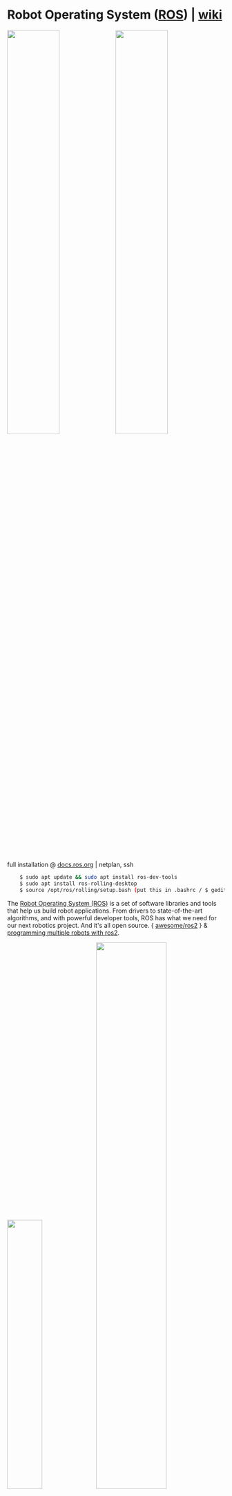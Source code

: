 # Robot Operating System ([ROS](https://www.ros.org/)) | [wiki](https://en.wikipedia.org/wiki/Robot_Operating_System)

<img src="../img/ros.png" width=49%><a> </a><img src="../img/rosindustrial.png" width=49%>

full installation @ [docs.ros.org](https://docs.ros.org/en/rolling/Installation/Ubuntu-Install-Debians.html) | netplan, ssh

```bash
    $ sudo apt update && sudo apt install ros-dev-tools
    $ sudo apt install ros-rolling-desktop
    $ source /opt/ros/rolling/setup.bash (put this in .bashrc / $ gedit ~/.bashrc)
```

The [Robot Operating System (ROS)](https://www.ros.org/) is a set of software libraries and tools that help us build robot applications. From drivers to state-of-the-art algorithms, and with powerful developer tools, ROS has what we need for our next robotics project. And it's all open source. { [awesome/ros2](https://fkromer.github.io/awesome-ros2/) } & [programming multiple robots with ros2](https://osrf.github.io/ros2multirobotbook/intro.html).

<img src="../img/rosdf.png" width=40%><a> </a><img src="../img/rrdd.png" width=57%>

#####  [ROS Framework Overview](https://youtu.be/7TVWlADXwRw) | [ROS 2 : Rolling Ridley](https://docs.ros.org/en/rolling/index.html) | [github/ros2](https://github.com/ros2) | [ETH Z : Programming for Robotics - ROS](https://rsl.ethz.ch/education-students/lectures/ros.html) | [ubuntu/what is ros?](https://ubuntu.com/robotics/what-is-ros) | [ROSCON](https://roscon.ros.org/) | [ROS2 Humble Crash course](https://youtu.be/Gg25GfA456o) | [turtlebot-4](https://youtu.be/T3if0aPj0Eo) | [Building a Legged Robot with ROS (Péter Fankhauser)](https://youtu.be/5BkoGug8HhE) | [@jamesbruton](https://www.youtube.com/@jamesbruton/playlists) | [mini-pupper](https://github.com/mangdangroboticsclub/QuadrupedRobot/tree/mini_pupper)

<img src="./img/ros.gif" width=98%>

ROS processes are represented as nodes in a graph structure, connected by edges called topics. ROS nodes can pass messages to one another through topics, make service calls to other nodes, provide a service for other nodes, or set or retrieve shared data from a communal database called the parameter server. A process called the ROS Master makes all of this possible by registering nodes to itself, setting up node-to-node communication for topics, and controlling parameter server updates. Messages and service calls do not pass through the master, rather the master sets up peer-to-peer communication between all node processes after they register themselves with the master. This decentralized architecture lends itself well to robots, which often consist of a subset of networked computer hardware, and may communicate with off-board computers for heavy computing or commands. List of ROS [tools](https://en.wikipedia.org/wiki/Robot_Operating_System#Tools), [versions and releases](https://en.wikipedia.org/wiki/Robot_Operating_System#Versions_and_releases) and [configuring your ros2 environment](https://docs.ros.org/en/crystal/Tutorials/Configuring-ROS2-Environment.html).

```bash
    $ ros2 run demo_nodes_cpp talker  ( $ ros2 run package_module nodename )
    $ ros2 run demo_nodes_cpp listener
    $ rqt_graph
    $ ros2 run turtlesim turtlesim_node
    $ ros2 run turtlesim turtle_teleop_key (listen to keystrokes)
```

```bash
    $ ros2 topic list
    $ ros2 node list
    $ ros2 run rplidar_ros rplidar_node
    $ ros2 service list
    $ ros2 service call /stop_motor
    $ ros2 service call /stop_motor std_srvs/srv/Empty
```

ros2 workspace:
```bash
          $ sudo apt install python3-colcon-common-extensions
          $ cd /usr/share/colcon_argcomplete/hook/
          $ gedit ~/.bashrc ( source /usr/share/colcon_argcomplete/hook/)
          $ mkdir ros2_ws > $ cd ros2_ws
          $ mkdir src 
(ros2_ws) $ colcon build > $ ls
          $ gedit ~/.bashrc ( source ~/ros2_ws/install/setup.bash )
```

ros2 parameters and remapping:
```bash
    $ ros2 run rplidar_ros rplidar_node --ros-args -p serial_ports:=/dev/ttyUSB0 -r scan:=scan_1
    $ ros2 run rplidar_ros rplidar_node --ros-args -p serial_ports:=/dev/ttyUSB1 -r __ns:=/scanner2
```
`parameters` (-p) are a way to change the behaviour of ros nodes and `remapping` (-r) is similar to reconfiguring of nodes to publish and subscribe to correct nodes. Use `--ros-args` for ros2 parameters and remapping and `__ns` to change namespace.

ros2 launch files make everything simple in one go ` $ ros2 launch testlaunch.py`.

go to 'ros2_ws' and build the package (forming the workspace):

```bash
 $ mkdir -p dev_ws/src 
 $ cd dev_ws/
 $ colcon build --symlink-install
 $ ls
```
We will see that colcon has built `build`, `install`, `log`,  `src` in teh current directory. Packages live inside the `src` directory.

ros2 application (create packages in src):

```bash
 $ ros2 pkg create my_robot_controller  --build-type ament_
 $ ros2 pkg create my_robot_controller  --build-type ament_cmake my_package 
 $ ros2 pkg create my_robot_controller  --build-type ament_python --dependencies rclpy
 $ ls (rclpy in the py package for ros2)
```
'colcon' is the [build tool](https://design.ros2.org/articles/build_tool.html) and 'ament' is the build system. We can have multiple nodes in a package and packages can be dependent on each other. In the package folder > 'package.xml' for meta information. The flag `ament_cmake` is for cpp projects and ros2 will create directories and files: `inlcude`, `src`, `CMakelists.txt`, `package.xml`. Inlcude a new directory `launch` inside the packagename and create the `talker.py`  & `lister.py`.

Reflect the changes in `CMakelists.txt`;

```cpp
    install (DIRECTORY launch
        DESTINATION /share${PROJECT_NAME}
    ) 
```

This will tell colcon on how to install the `launch` directory. The `package.xml` file tells us about dependencies on other packages. Inside the package directory do ` $ git init` to start syncing code with git version control. To run package ` $ ros2 launch my_package talker.py`.


python features and packages: 

```bash
 $ cd packagename
 $ touch feature.py > $ chmod +x feature.py 
```
feature.py:

```python
# /usr/bin/env python3
import rclpy
from rclpy.node import Node

class MyNode(Node):
    def __init__(self):
        super().__init__('first_node') #name of node
        self.get_logger().info('Hello from ROS 2')

def main(args=None):
    rclpy.init(args=args) #initialize ros2 communication
    node = MyNode() #create node
    rclpy.spin(node) #run node indef until killed
    rclpy.shutdown()

if __name__ == '__main__':
    main()
```

Add in `setup.py` of the package to run ros function from terminal. After adding do `$ colcon build ` > `$ source ~/.bashrc` > `$ ros2 run packagename`:

```python
.
.
    entry_points=[
        'console_scripts': [
            "test_node = packagename.nodename:functionname"
        ],
    ]
```

`$ ros2 run packagename` will give us option to run `test_node` :  `$ ros2 run packagename test_node`. For CI/CD of py scripts do :  `$ colcon build --symlink-install` > ` $ source ~/.bashrc `.

```python
class MyNode(Node):
    def __init__(self):
        super().__init__("first_node")
        self.counter_ = 0
        self.create_timer(1.0, self.timer_callback) # every 1 sec prints "Hello"

    def timer_callback(self):
        self.get_logger().info("Hello" + str(self.counter_))
        self.counter_ += 1
```
`$ ros2 node list` > `$ ros2 node info /first_node`  to list all nodes and introspect.

topics: `$ rqt_graph` > `$ ros2 topic list` > `$ ros2 topic info /chatter` > `$ ros2 interface show std_msgs/msg/String`.

`$ ros2 topic echo /chatter` ( it creates a subscriber node ).

ros2 publisher in python node: ` $ touch tele.py `:

```python
    
    import rclpy
    from rclpy.node import Node
    from geometry_msgs.msg import Twist

    class DrawCircleNode(Node):
        def __init__(self):
            super().__init__("draw circle")
            self.cmd_vel_pub_ = self.create_publisher(Twist, '/turtle1/cmd_vel', 10)
            self.timer = self.create_timer(0.5, self.send_velocity_command)
            self.get_logger().info("circle node has been started")

        def send_velocity_command(self):
            msg = Twist()
            msg.linear.x = 2.0
            msg.angular.z = 1.0
            self.cmd_vel_pub.publish(msg)

    def main(args=None):
        rclpy.init(args=args)
        node = DrawCircleNode()
        rclpy.spin(node)
        rclpy.shutdown()

. #in setup.py
.
.
    entry_points=[
        'console_scripts': [
            "draw_circle = packagename.filename:main"
        ],
    ]
```

In `package.xml` add `<depend>geometry_msgs</depend>`, `<depend>turtlesim</depend>`. Check data type with : ` $ros2 topic info /turtle1/cmd_vel`.

ROS 2 Subscriber: ` $ ros2 topic info /turtle1/pose ` > ` $ ros2 interface show turtlesim/msg/Pose ` > ` $  touch pose_subscriber.py`  

```python
    import rclpy
    from rclpy.node import Node
    from turtlesim.msg import Pose

    class PoseSubscriberNode(Node):
        def __init__(self):
            super.__init__("pose_subscriber")
            self.pose_subscriber_ = self.create_subscription(Pose, "/turtle1/pose", self.pose_callback, 10)
        def pose_callback(self, msg: Pose):
            self.get_logger().info(str(msg))

    def main(args=None):
        rclpy.init(args=args)
        node = PoseSubscriberNode()
        rclpy.spin(node)
        rclpy.shutdown()
```

ros2 service : ` $ ros2 service list` > ` $ ros2 run demo_nodes_cpp add_two_ints_server ` > ` $ ros2 service` > ` $ ros2 service type /add_two_ints`.

example service call : ` $ ros2 service call /add_two_ints example_interfaces/srv/AddTwoInts "{'a' : 2,'b' : 5}" `.

Quality of Service (QoS) : QoS helps to set standard configurations in ros2.

```bash
    $ ros2 topic pub /test std_msgs/msg/Int32 "data: 42" --qos-reliability "best_effort"
    $ ros2 topic echo /test  --qos-reliability "best_effort"
```

### The ROS Transform System (TF): Coordinate Transforms

Broadcasting Static Transforms: 
```bash
    $ ros2 run tf2_ros static_transform_publisher x y z yaw pitch roll parent_frame child_frame 
    $ ros2 run tf2_ros static_transform_publisher 1 0 0 0 0 0 robot_1 robot_2
    $ ros2 run tf2_ros static_transform_publisher 2 1 0 0.785 0 0 world robot_1
    $ ros2 run rviz2 rviz2
```

Broadcasting Dynamic Transforms: 
```bash
    $ sudo apt install ros-foxy-xacro ros-foxy-joint-state-publisher-gui
```
[Coordinate Transformations - How robots move through space](https://youtu.be/NGPn9nvLPmg?si=3D_Sic5L27AXIXE_), [The ROS Transform System (TF)](https://youtu.be/QyvHhY4Y_Y8?si=TRPCa8lbEPrq8Arp), [Understanding the Rotation Matrix](https://youtu.be/8GrdqAizcfU?si=12xhADfoGXv-Ul1d)

URDF file (parameters, robot decription) → robot_state_publisher → [ /tf_static ] (fixed joint transforms), [ /tf ] (Non-fixed joint transforms), [/robot_description] (Copy of URDF).

Instead of having to broadcast whole transforms, all we need to do is publish [/joint_states] → [/robot_state_publisher]. [/simulated_actuator_feedback] → [/joint_states]. Guide: Install ros2 in [vm](https://youtu.be/kjFoWj0GC5E?si=r5hRTpQCdAOjL39b) with linux. 

```bash
$ ros2 run robot_state_publisher robot_state_publisher --ros-args -p robot_description:="$( xacro -/ex_robot.urdf.xacro )"
$ ros2 run joint_state_publisher_gui joint_state_publisher_gui
$ ros2 run tf2_tools view_frames.py
```

## ROS 2 Notes : [URDF](./ros2_urdf.MD), [Gazebo](./ros2_gazebo.MD), [RGB:RGB-D:LiDAR](./ros2_lidar.MD), [ros2_control](./ros2_control.MD), [SLAM | Nav2](./ros2_nav2.MD), [Deep Learing with ROS2](./ros2_dl.MD), [ROS2 with Docker](./ros2_docker.MD)

## ROS 2 Projects: 
### + ROS 2 Navigation: [@rosnav](./rosproj/nav/README.MD)

### + ROS 2 Robotic Arm 6 DoF: [@rosarm](./rosproj/6dof/README.MD)

### + ROS 2 Point Cloud: [@rospcloud](./rosproj/pclab/README.MD)


#### ROS 2 RESOURCES: [An Updated Guide to Docker and ROS 2](https://roboticseabass.com/2023/07/09/updated-guide-docker-and-ros2/), @[webviz](https://github.com/cruise-automation/webviz), @[rosbag.js](https://github.com/cruise-automation/rosbag.js), [Web-Based Visualization using ROS JavaScript Library : ROS Bridge](https://roboticsknowledgebase.com/wiki/tools/roslibjs/)

<img src="./rosproj/docker_ros2_banner.webp" width=100%>



##  [ROS Industrial](https://rosindustrial.org/)

ROS-Industrial is an open-source project that extends the advanced capabilities of ROS software to industrial relevant hardware and applications.

## [NVIDIA Issac ROS](https://developer.nvidia.com/isaac-ros)

<img src="../img/esdf.gif" width=41%><a> </a><img src="../img/elbrus_live.gif" width=57%>

[How do we add LIDAR to a ROS robot?](https://youtu.be/eJZXRncGaGM)
[How to get your robot to see in 3D! (Depth Cameras in ROS)](https://youtu.be/T9xZ22i9-Ys)
[Making Your First ROS Package](https://youtu.be/Y_SyQXTL2XU)
[How do we describe a robot? With URDF! ](https://youtu.be/CwdbsvcpOHM), [ROS Aerial Robotics WG meeting](https://youtu.be/qMt5bOKZw-M?si=bLPPLQojXESnKxBE), [6 degrees of Freedom Robot Manipulator Modeling in ROS2 and Visualization in RViz2 - URDF and Python](https://youtu.be/t67JaKiZY_U?si=GTZicORtiXSA82iq), [Robot Operating System (ROS) Course](https://youtu.be/dDODrSy6cYU?si=_Ix4HeBUdGavZUNk)

resources: [Articulated Robotics](https://www.youtube.com/@ArticulatedRobotics), [Robotics Back End](https://www.youtube.com/@RoboticsBackEnd), [Learn robotics with ROS](https://www.youtube.com/@learn-robotics-with-ros/videos), [ROS Developers OPEN Class](https://www.youtube.com/watch?v=RQ5sAz23pLM&list=PLK0b4e05LnzbuxWCdip-2Tf-SIiZle5NA)
